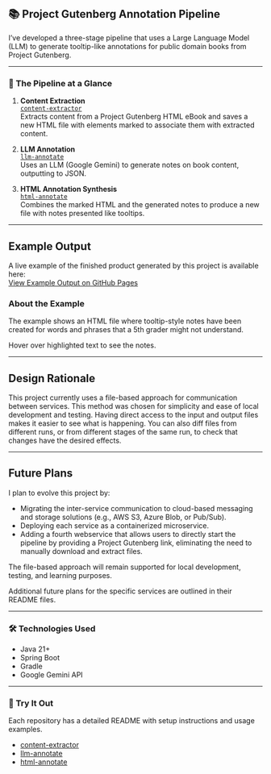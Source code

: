 ## 📚 Project Gutenberg Annotation Pipeline

I’ve developed a three-stage pipeline that uses a Large Language Model (LLM) to generate tooltip-like annotations for public domain books from Project Gutenberg.

---

### 🔗 The Pipeline at a Glance

1. **Content Extraction**  
   [`content-extractor`](https://github.com/gsmedley213/content-extractor)  
   Extracts content from a Project Gutenberg HTML eBook and saves a new HTML file with elements marked to associate them with extracted content.
   
3. **LLM Annotation**  
   [`llm-annotate`](https://github.com/gsmedley213/llm-annotate)  
   Uses an LLM (Google Gemini) to generate notes on book content, outputting to JSON.

4. **HTML Annotation Synthesis**  
   [`html-annotate`](https://github.com/gsmedley213/html-annotate)  
   Combines the marked HTML and the generated notes to produce a new file with notes presented like tooltips.

---

## Example Output

A live example of the finished product generated by this project is available here:  
[View Example Output on GitHub Pages](https://gsmedley213.github.io/gsmedley213/)

### About the Example

The example shows an HTML file where tooltip-style notes have been created for words and phrases that a 5th grader might not understand. 

Hover over highlighted text to see the notes.

---

## Design Rationale

This project currently uses a file-based approach for communication between services. This method was chosen for simplicity and ease of local development and testing. Having direct access to the input and output files makes it easier to see what is happening. You can also diff files from different runs, or from different stages of the same run, to check that changes have the desired effects.

---

## Future Plans

I plan to evolve this project by:
- Migrating the inter-service communication to cloud-based messaging and storage solutions (e.g., AWS S3, Azure Blob, or Pub/Sub).
- Deploying each service as a containerized microservice.
- Adding a fourth webservice that allows users to directly start the pipeline by providing a Project Gutenberg link, eliminating the need to manually download and extract files.

The file-based approach will remain supported for local development, testing, and learning purposes.

Additional future plans for the specific services are outlined in their README files.

---

### 🛠️ Technologies Used

- Java 21+
- Spring Boot
- Gradle
- Google Gemini API

---

### 🚀 Try It Out

Each repository has a detailed README with setup instructions and usage examples.  

- [content-extractor](https://github.com/gsmedley213/content-extractor)
- [llm-annotate](https://github.com/gsmedley213/llm-annotate)
- [html-annotate](https://github.com/gsmedley213/html-annotate)
